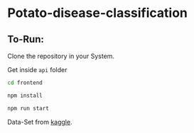 # Potato-disease-classification

## To-Run:

Clone the repository in your System.


Get inside `api` folder

```bash
cd frontend
```
```bash
npm install
```
```bash
npm run start
```

Data-Set from [kaggle](https://www.kaggle.com/arjuntejaswi/plant-village).

